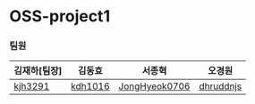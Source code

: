 # OSS-project1
### 팀원
|김재하[팀장]|김동효|서종혁|오경원|
|---|---|---|---|
| [kjh3291](https://github.com/kjh3291) | [kdh1016](https://github.com/kdh041016)  | [JongHyeok0706](https://github.com/JongHyeok0706) | [dhruddnjs](https://github.com/dhruddnjs)|
